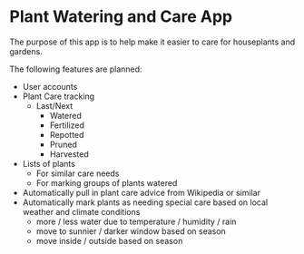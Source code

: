 # Plant Watering and Care App

The purpose of this app is to help make it easier to care for houseplants and gardens.

The following features are planned:

- User accounts
- Plant Care tracking
	- Last/Next
		- Watered
		- Fertilized
		- Repotted
		- Pruned
		- Harvested
- Lists of plants
	- For similar care needs
	- For marking groups of plants watered
- Automatically pull in plant care advice from Wikipedia or similar
- Automatically mark plants as needing special care based on local weather and climate conditions
	- more / less water due to temperature / humidity / rain
	- move to sunnier / darker window based on season
	- move inside / outside based on season
